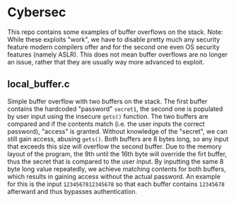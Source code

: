 # Cybersec

This repo contains some examples of buffer overflows on the stack. Note: While these exploits "work", we have to disable
pretty much any security feature modern compilers offer and for the second one even OS security features (namely ASLR).
This does not mean buffer overflows are no longer an issue, rather that they are usually way more advanced to exploit.

## local_buffer.c

Simple buffer overflow with two buffers on the stack. The first buffer contains the hardcoded "password" `secret1`, the
second one is populated by user input using the insecure `gets()` function. The two buffers are compared and if the
contents match (i.e. the user inputs the correct password), "access" is granted. Without knowledge of the "secret", we
can still gain access, abusing `gets()`. Both buffers are 8 bytes long, so any input that exceeds this size will
overflow the second buffer. Due to the memory layout of the program, the 9th until the 16th byte will override the firt
buffer, thus the secret that is compared to the user input. By inputting the same 8 byte long value repeatedly, we
achieve matching contents for both buffers, which results in gaining access without the actual password. An example for
this is the input `1234567812345678` so that each buffer contains `12345678` afterward and thus bypasses authentication.

